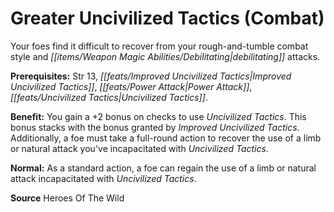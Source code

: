 ﻿---
cssclass: [feats]

---
# Greater Uncivilized Tactics (Combat)

Your foes find it difficult to recover from your rough-and-tumble combat style and _[[items/Weapon Magic Abilities/Debilitating|debilitating]]_ attacks.

**Prerequisites:** Str 13, _[[feats/Improved Uncivilized Tactics|Improved Uncivilized Tactics]]_, _[[feats/Power Attack|Power Attack]]_, _[[feats/Uncivilized Tactics|Uncivilized Tactics]]_.

**Benefit:** You gain a +2 bonus on checks to use _Uncivilized Tactics_. This bonus stacks with the bonus granted by _Improved Uncivilized Tactics_. Additionally, a foe must take a full-round action to recover the use of a limb or natural attack you've incapacitated with _Uncivilized Tactics_.

**Normal:** As a standard action, a foe can regain the use of a limb or natural attack incapacitated with _Uncivilized Tactics_.

**Source** Heroes Of The Wild